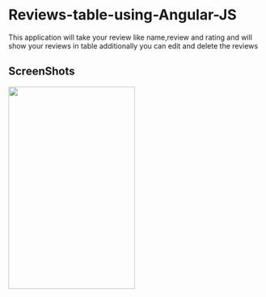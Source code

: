 # Reviews-table-using-Angular-JS
This application will take your review like name,review and rating and will show your reviews in table additionally you can edit and delete the reviews
## ScreenShots
<img src="https://raw.githubusercontent.com/salmanma6/ReviewstableusingAngularJS/master/SCREENSHOT1.png" width="250" height="400">

